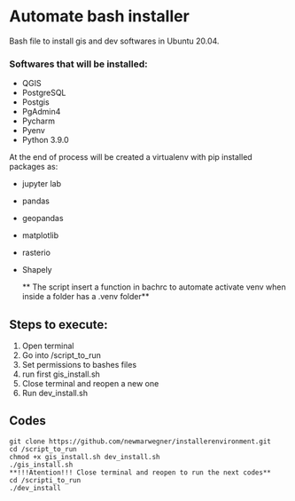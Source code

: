 # Automate bash installer   
Bash file to install gis and dev softwares in Ubuntu 20.04.

### Softwares that will be installed:
- QGIS
- PostgreSQL
- Postgis
- PgAdmin4
- Pycharm
- Pyenv
- Python 3.9.0

At the end of process will be created a virtualenv with pip installed packages as:
- jupyter lab
- pandas
- geopandas
- matplotlib
- rasterio
- Shapely


  ** The script insert a function in bachrc to automate activate venv when 
  inside a folder has a .venv folder**

## Steps to execute:
1. Open terminal
2. Go into /script_to_run
3. Set permissions to bashes files
4. run first gis_install.sh
5. Close terminal and reopen a new one
6. Run dev_install.sh

## Codes
```
git clone https://github.com/newmarwegner/installerenvironment.git
cd /script_to_run
chmod +x gis_install.sh dev_install.sh
./gis_install.sh
**!!!Atention!!! Close terminal and reopen to run the next codes**
cd /scripti_to_run
./dev_install
```
